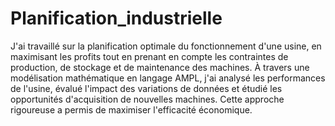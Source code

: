 # Planification_industrielle
J'ai travaillé sur la planification optimale du fonctionnement d'une usine, en maximisant les profits tout en prenant en compte les contraintes de production, de stockage et de maintenance des machines. À travers une modélisation mathématique en langage AMPL, j'ai analysé les performances de l'usine, évalué l'impact des variations de données et étudié les opportunités d'acquisition de nouvelles machines. Cette approche rigoureuse a permis de maximiser l'efficacité économique.
